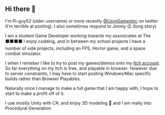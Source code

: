 ## Hi there 👋 
I'm Pi-guy53 (older username) or more recently [@UsrnGamesInc](https://twitter.com/IncUsrn) on twitter (I'm terrible at posting). I also sometimes respond to Jimmy :wink: (long story)

I am a student Game Developer working towards my assosicates at The :black_large_square::black_large_square::black_large_square::black_large_square: I enjoy codding, and in between my school projects I have a number of side projects, including an FPS, Horror game, and a space combat simulator. 

I when I remeber I like to try to post my games/demos onto my [Itch account](https://i-need-a-usrn.itch.io). So far everything on my Itch is free, and playable in browser. However due to server constraints, I may have to start posting Windows/Mac specific builds rather than Browser Playables.

Naturally once I manage to make a full game that I am happy with, I hope to start to make a profit off of it. 

I use mostly Unity with C#, and enjoy 3D modeling :trident:
and I am really into Procedural Generation
